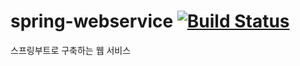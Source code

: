 # spring-webservice  [![Build Status](https://travis-ci.org/bawker/spring-webservice.svg?branch=master)](https://travis-ci.org/bawker/spring-webservice)
스프링부트로 구축하는 웹 서비스 
